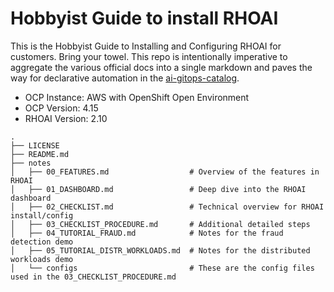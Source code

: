# Hobbyist Guide to install RHOAI

This is the Hobbyist Guide to Installing and Configuring RHOAI for customers. Bring your towel. This repo is intentionally imperative to aggregate the various official docs into a single markdown and paves the way for declarative automation in the [ai-gitops-catalog](https://github.com/redhat-na-ssa/demo-ai-gitops-catalog).

- OCP Instance: AWS with OpenShift Open Environment
- OCP Version: 4.15
- RHOAI Version: 2.10

```shell
.
├── LICENSE
├── README.md
├── notes
│   ├── 00_FEATURES.md                  # Overview of the features in RHOAI
│   ├── 01_DASHBOARD.md                 # Deep dive into the RHOAI dashboard
│   ├── 02_CHECKLIST.md                 # Technical overview for RHOAI install/config
│   ├── 03_CHECKLIST_PROCEDURE.md       # Additional detailed steps
│   ├── 04_TUTORIAL_FRAUD.md            # Notes for the fraud detection demo
│   ├── 05_TUTORIAL_DISTR_WORKLOADS.md  # Notes for the distributed workloads demo
│   └── configs                         # These are the config files used in the 03_CHECKLIST_PROCEDURE.md
```
